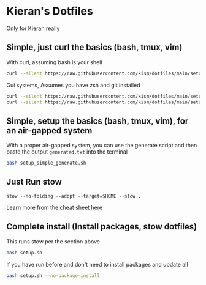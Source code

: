 # Kieran's Dotfiles

Only for Kieran really

## Simple, just curl the basics (bash, tmux, vim)

With curl, assuming bash is your shell

```bash
curl --silent https://raw.githubusercontent.com/kism/dotfiles/main/setup_simple.sh | bash && . ~/.bashrc && bind -f ~/.inputrc
```

Gui systems, Assumes you have zsh and git installed

```bash
curl --silent https://raw.githubusercontent.com/kism/dotfiles/main/setup_simple.sh | bash -s -- --gui
curl --silent https://raw.githubusercontent.com/kism/dotfiles/main/setup_simple.sh | bash -s -- --no-package-install

```

## Simple, setup the basics (bash, tmux, vim), for an air-gapped system

With a proper air-gapped system, you can use the generate script and then paste the output `generated.txt` into the terminal

```bash
bash setup_simple_generate.sh
```

## Just Run stow

`stow --no-folding --adopt --target=$HOME --stow .`

Learn more from the cheat sheet [here](README_STOW.md)

## Complete install (Install packages, stow dotfiles)

This runs stow per the section above

```bash
bash setup.sh
```

If you have run before and don't need to install packages and update all

```bash
bash setup.sh --no-package-install
```

